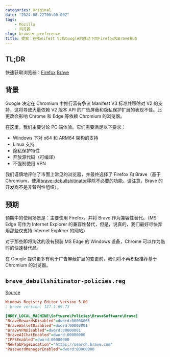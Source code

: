 ```yaml
---
categories: Original
date: "2024-06-22T00:00:00Z"
tags:
    - Mozilla
    - 浏览器
slug: browser-preference
title: 提案：在Manifest V3和Google的推动下向Firefox和Brave移动
---
```


## TL;DR

快速获取浏览器：[Firefox](https://www.mozilla.org/firefox/) [Brave](https://brave.com/)

## 背景

Google 决定在 Chromium 中推行富有争议 Manifest V3 标准并移除对 V2 的支持，这将导致大量依赖 V2 版本 API 的广告屏蔽和隐私保护扩展的表现不佳。此更改会影响 Chrome 和 Edge 等依赖 Chromium 的浏览器。

在这里，我们主要讨论 PC 端体验。它们需要满足以下要求：

-   Windows 下对 x64 和 ARM64 架构的支持
-   Linux 支持
-   隐私保护特性
-   开放源代码（可编译）
-   不强制使用 VPN

我们谨慎地评估了市面上常见的浏览器，并最终选择了 Firefox 和 Brave（基于 Chromium，使用[brave-debullshitinator](https://github.com/MulesGaming/brave-debullshitinator)移除不必要的功能。请注意，Brave 的开发商不是非营利性组织）。

## 预期

预期中的使用场景是：主要使用 Firefox，并将 Brave 作为兼容性替代。（MS Edge 可作为 Internet Explorer 的兼容性替代，但是，说真的，我们最好尽快弃用那些仅支持 Internet Explorer 的网站）

对于那些即将淘汰的没有预装 MS Edge 的 Windows 设备，Chrome 可以作为临时的快速替代品。

在 Google 提供更多有利于广告屏蔽扩展的变更前，我们将不再积极推荐基于 Chromium 的浏览器。

## `brave_debullshitinator-policies.reg`

[Source](https://github.com/MulesGaming/brave-debullshitinator/blob/main/brave_debullshitinator-policies.reg)

```ini
Windows Registry Editor Version 5.00
; brave version: 127.1.69.73

[HKEY_LOCAL_MACHINE\Software\Policies\BraveSoftware\Brave]
"BraveRewardsDisabled"=dword:00000001
"BraveWalletDisabled"=dword:00000001
"BraveVPNDisabled"=dword:00000001
"BraveAIChatEnabled"=dword:00000000
"IPFSEnabled"=dword:00000000
"NewTabPageLocation"="https://search.brave.com"
"PasswordManagerEnabled"=dword:00000000
```
